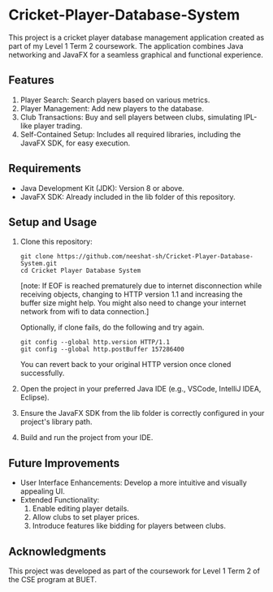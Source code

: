 # Cricket-Player-Database-System
This project is a cricket player database management application created as part of my Level 1 Term 2 coursework. The application combines Java networking and JavaFX for a seamless graphical and functional experience.

## Features
1. Player Search: Search players based on various metrics.
2. Player Management: Add new players to the database.
3. Club Transactions: Buy and sell players between clubs, simulating IPL-like player trading.
4. Self-Contained Setup: Includes all required libraries, including the JavaFX SDK, for easy execution.
## Requirements
- Java Development Kit (JDK): Version 8 or above.
- JavaFX SDK: Already included in the lib folder of this repository.
## Setup and Usage
1. Clone this repository:
    ```
    git clone https://github.com/neeshat-sh/Cricket-Player-Database-System.git
    cd Cricket Player Database System
    ```
    [note: If EOF is reached prematurely due to internet disconnection while receiving objects, changing to HTTP version 1.1 and increasing the buffer size might help. You might also need to change your internet network from wifi to data connection.]
    
    Optionally, if clone fails, do the following and try again.
    ```
    git config --global http.version HTTP/1.1
    git config --global http.postBuffer 157286400
    ```
    You can revert back to your original HTTP version once cloned successfully.
2. Open the project in your preferred Java IDE (e.g., VSCode, IntelliJ IDEA, Eclipse).
3. Ensure the JavaFX SDK from the lib folder is correctly configured in your project's library path.
4. Build and run the project from your IDE.
## Future Improvements
- User Interface Enhancements: Develop a more intuitive and visually appealing UI.
- Extended Functionality:
    1. Enable editing player details.
    2. Allow clubs to set player prices.
    3. Introduce features like bidding for players between clubs.
## Acknowledgments
This project was developed as part of the coursework for Level 1 Term 2 of the CSE program at BUET.